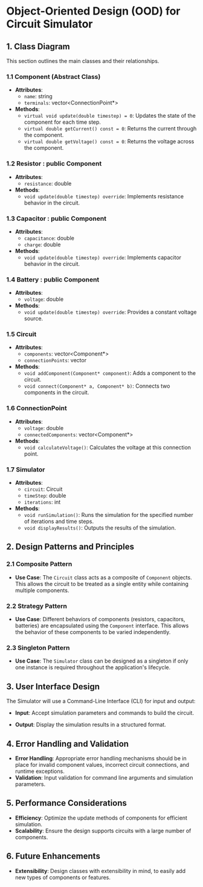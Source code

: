 # Object-Oriented Design (OOD) for Circuit Simulator

## 1. Class Diagram

This section outlines the main classes and their relationships.

### 1.1 Component (Abstract Class)

- **Attributes**:
  - `name`: string
  - `terminals`: vector<ConnectionPoint*>
- **Methods**:
  - `virtual void update(double timestep) = 0`: Updates the state of the
    component for each time step.
  - `virtual double getCurrent() const = 0`: Returns the current through the
    component.
  - `virtual double getVoltage() const = 0`: Returns the voltage across the
    component.

### 1.2 Resistor : public Component

- **Attributes**:
  - `resistance`: double
- **Methods**:
  - `void update(double timestep) override`: Implements resistance behavior in
    the circuit.

### 1.3 Capacitor : public Component

- **Attributes**:
  - `capacitance`: double
  - `charge`: double
- **Methods**:
  - `void update(double timestep) override`: Implements capacitor behavior in
    the circuit.

### 1.4 Battery : public Component

- **Attributes**:
  - `voltage`: double
- **Methods**:
  - `void update(double timestep) override`: Provides a constant voltage source.

### 1.5 Circuit

- **Attributes**:
  - `components`: vector<Component*>
  - `connectionPoints`: vector<ConnectionPoint>
- **Methods**:
  - `void addComponent(Component* component)`: Adds a component to the circuit.
  - `void connect(Component* a, Component* b)`: Connects two components in the
    circuit.

### 1.6 ConnectionPoint

- **Attributes**:
  - `voltage`: double
  - `connectedComponents`: vector<Component*>
- **Methods**: 
  - `void calculateVoltage()`: Calculates the voltage at this connection point.

### 1.7 Simulator

- **Attributes**:
  - `circuit`: Circuit
  - `timeStep`: double
  - `iterations`: int
- **Methods**:
  - `void runSimulation()`: Runs the simulation for the specified number of
    iterations and time steps.
  - `void displayResults()`: Outputs the results of the simulation.

## 2. Design Patterns and Principles

### 2.1 Composite Pattern

- **Use Case**: The `Circuit` class acts as a composite of `Component` objects.
  This allows the circuit to be treated as a single entity while containing
  multiple components.

### 2.2 Strategy Pattern

- **Use Case**: Different behaviors of components (resistors, capacitors,
  batteries) are encapsulated using the `Component` interface. This allows the
  behavior of these components to be varied independently.

### 2.3 Singleton Pattern

- **Use Case**: The `Simulator` class can be designed as a singleton if only one
  instance is required throughout the application's lifecycle.

## 3. User Interface Design

The Simulator will use a Command-Line Interface (CLI) for input and output:

- **Input**: Accept simulation parameters and commands to build the circuit.

- **Output**: Display the simulation results in a structured format.

## 4. Error Handling and Validation

- **Error Handling**: Appropriate error handling mechanisms should be in place
  for invalid component values, incorrect circuit connections, and runtime
  exceptions.
- **Validation**: Input validation for command line arguments and simulation
  parameters.

## 5. Performance Considerations

- **Efficiency**: Optimize the update methods of components for efficient
  simulation.
- **Scalability**: Ensure the design supports circuits with a large number of
  components.

## 6. Future Enhancements

- **Extensibility**: Design classes with extensibility in mind, to easily add
  new types of components or features.
